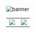 ![banner](banner.gif)


<table>
  <tr>
    <td> <a href="https://www.linkedin.com/in/oliverspeir/"> <img src="linkedin-button.gif"> </a> </td>
    <td> <a href="mailto:oliverspeir9@gmail.com"> <img src="contact-button.gif"> </a> </td>
  </tr>
 </table>

